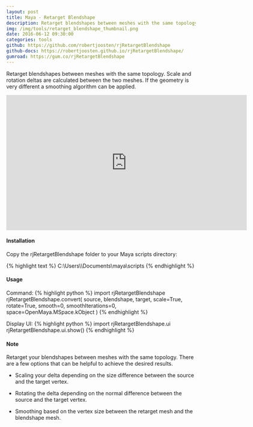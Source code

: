 ```yaml
---
layout: post
title: Maya - Retarget Blendshape
description: Retarget blendshapes between meshes with the same topology. Scale and rotation deltas are calculated between the two meshes. If the geometry is very different a smoothing algorithm can be applied.
img: /img/tools/retarget_blendshape_thumbnail.png
date: 2016-06-12 09:30:00
categories: tools
github: https://github.com/robertjoosten/rjRetargetBlendshape
github-docs: https://robertjoosten.github.io/rjRetargetBlendshape/
gumroad: https://gum.co/rjRetargetBlendshape
---
```

<p class="justify">Retarget blendshapes between meshes with the same topology. Scale and rotation deltas are calculated between the two meshes. If the geometry is very different a smoothing algorithm can be applied.</p>

<p align="center"><iframe src="https://player.vimeo.com/video/170360738?color=ff9933&title=0&byline=0&portrait=0" width="640" height="360" frameborder="0" webkitallowfullscreen mozallowfullscreen allowfullscreen></iframe></p>

<h4>Installation</h4> 
<p class="justify">Copy the rjRetargetBlendshape folder to your Maya scripts directory: </p>
{% highlight text %}
C:\Users\<USER>\Documents\maya\scripts
{% endhighlight %}

<h4>Usage</h4> 
Command: 
{% highlight python %}
import rjRetargetBlendshape 
rjRetargetBlendshape.convert( 
    source, 
    blendshape, 
    target, 
    scale=True, 
    rotate=True, 
    smooth=0, 
    smoothIterations=0, 
    space=OpenMaya.MSpace.kObject
)
{% endhighlight %}

Display UI: 
{% highlight python %}
import rjRetargetBlendshape.ui 
rjRetargetBlendshape.ui.show()
{% endhighlight %}

<h4>Note</h4> 
<p class="justify">Retarget your blendshapes between meshes with the same topology. There are a few options that can be helpful to achieve the desired results. </p>
<ul> 
<li><p class="justify">Scaling your delta depending on the size difference between the source and the target vertex. </p></li> 
<li><p class="justify">Rotating the delta depending on the normal difference between the source and the target vertex. </p></li> 
<li><p class="justify">Smoothing based on the vertex size between the retarget mesh and the blendshape mesh. </p></li> 
</ul>

